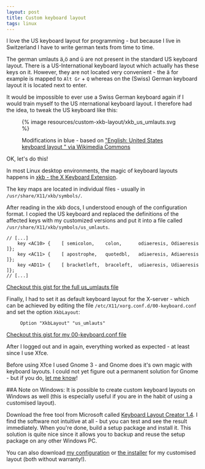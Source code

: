 ```yaml
---
layout: post
title: Custom keyboard layout
tags: linux
---
```


I love the US keyboard layout for programming - but because I live in Switzerland I have
to write german texts from time to time.

The german umlauts ä,ö and ü are not present in the standard US keyboard layout.
There is a US-International keyboard layout which actually has these keys on it. However,
they are not located very convenient - the ä for example is mapped to `Alt Gr` + `Q`
whereas on the (Swiss) German keyboard layout it is located next to enter.

It would be impossible to ever use a Swiss German keyboard again if I would train myself to the US nternational keyboard layout. I therefore had the idea, to tweak the US keyboard like this:

<figure>

{% image resources/custom-xkb-layout/xkb_us_umlauts.svg %}

<figcaption>
Modifications in blue - based on <a href="https://commons.wikimedia.org/wiki/File%3AKB_United_States-NoAltGr.svg">"English: United States keyboard layout
" via Wikimedia Commons</a>
</figcaption>
</figure>

OK, let's do this!

In most Linux desktop environments, the magic of keyboard layouts happens in [xkb - the X Keyboard Extension](https://www.x.org/wiki/XKB/).

The key maps are located in individual files - usually in `/usr/share/X11/xkb/symbols/`.

After reading in the xkb docs, I understood enough of the configuration format. I copied the US keyboard and replaced the definitions of the affected keys with my customized versions and put
it into a file called `/usr/share/X11/xkb/symbols/us_umlauts`.

```xkb
// [...]
    key <AC10> {	[ semicolon,	colon,		odiaeresis,	Odiaeresis	]};
    key <AC11> {	[ apostrophe,	quotedbl,	adiaeresis,	Adiaeresis	]};
    key <AD11> {	[ bracketleft,	braceleft,	udiaeresis,	Udiaeresis	]};
// [...]
```

[Checkout this gist for the full us_umlauts file](https://gist.github.com/raphiz/f48f7062f6ff51cdc34d629bc24063cc)

Finally, I had to set it as default keyboard layout for the X-server - which can be
achieved by editing the file `/etc/X11/xorg.conf.d/00-keyboard.conf` and set the option `XkbLayout`:

```
	 Option "XkbLayout" "us_umlauts"
```

[Checkout this gist for my 00-keyboard.conf file](https://gist.github.com/raphiz/a239e372021a9d218d386b74c843ea1b)

After I logged out and in again, everything worked as expected - at least since I use Xfce.

Before using Xfce  I used Gnome 3 - and Gnome does it's own magic with keyboard layouts.
I could not yet figure out a permanent solution for Gnome - but if you
do, [let me know](/contact/)!

##A Note on Windows:
It is possible to create custom keyboard layouts on Windows as well (this is especially useful if you are in the habit of using a customised layout).

Download the free tool from Microsoft called [Keyboard Layout Creator 1.4](https://www.microsoft.com/en-us/download/details.aspx?id=22339). 
I find the software not intuitive at all - but you can test and see the result immediately. When you're done, build a setup package and install it. This solution is quite nice since it allows you to backup and reuse the setup package on any other Windows PC.

You can also download [my configuration](/assets/downloads/en_rz.klc) or [the installer](/assets/downloads/en_rz.zip) for my customised layout (both without warranty!).

